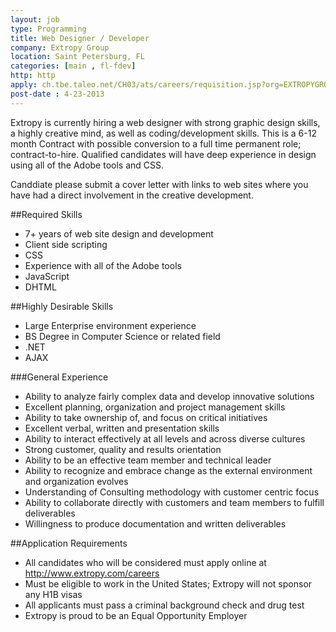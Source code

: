 ```yaml
---
layout: job
type: Programming
title: Web Designer / Developer
company: Extropy Group
location: Saint Petersburg, FL
categories: [main , fl-fdev]
http: http
apply: ch.tbe.taleo.net/CH03/ats/careers/requisition.jsp?org=EXTROPYGROUP&cws=1&rid=572
post-date : 4-23-2013
---
```


Extropy is currently hiring a web designer with strong graphic design skills, a highly creative mind, as well as coding/development skills.  This is a 6-12 month Contract with possible conversion to a full time permanent role; contract-to-hire.  Qualified candidates will have deep experience in design using all of the Adobe tools and CSS.

Canddiate please submit a cover letter with links to web sites where you have had a direct involvement in the creative development.

##Required Skills

* 7+ years of web site design and development
* Client side scripting
* CSS
* Experience with all of the Adobe tools
* JavaScript
* DHTML

##Highly Desirable Skills

* Large Enterprise environment experience
* BS Degree in Computer Science or related field
* .NET
* AJAX

###General Experience

* Ability to analyze fairly complex data and develop innovative solutions
* Excellent planning, organization and project management skills
* Ability to take ownership of, and focus on critical initiatives
* Excellent verbal, written and presentation skills
* Ability to interact effectively at all levels and across diverse cultures
* Strong customer, quality and results orientation
* Ability to be an effective team member and technical leader
* Ability to recognize and embrace change as the external environment and organization evolves
* Understanding of Consulting methodology with customer centric focus
* Ability to collaborate directly with customers and team members to fulfill deliverables
* Willingness to produce documentation and written deliverables

##Application Requirements

* All candidates who will be considered must apply online at http://www.extropy.com/careers
* Must be eligible to work in the United States; Extropy will not sponsor any H1B visas
* All applicants must pass a criminal background check and drug test
* Extropy is proud to be an Equal Opportunity Employer
